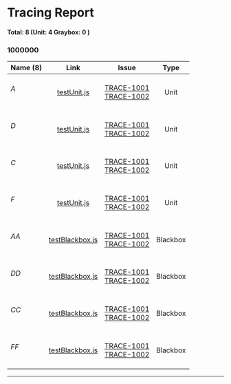 # Tracing Report 
#### Total: 8 (Unit: 4 Graybox: 0 )


### 1000000

| Name (8) | Link | &nbsp;&nbsp;&nbsp;&nbsp;&nbsp;&nbsp;&nbsp;Issue&nbsp;&nbsp;&nbsp;&nbsp;&nbsp;&nbsp;&nbsp; | Type |
| :--- | :---: | :---: | :---: |
| <h6>A</h6> | [testUnit.js](../demos/testUnit.js#L3) | [TRACE-1001](https://jira2.cerner.com/browse/TRACE-1001)<br/>[TRACE-1002](https://jira2.cerner.com/browse/TRACE-1002) | Unit |
| <h6>D</h6> | [testUnit.js](../demos/testUnit.js#L3) | [TRACE-1001](https://jira2.cerner.com/browse/TRACE-1001)<br/>[TRACE-1002](https://jira2.cerner.com/browse/TRACE-1002) | Unit |
| <h6>C</h6> | [testUnit.js](../demos/testUnit.js#L3) | [TRACE-1001](https://jira2.cerner.com/browse/TRACE-1001)<br/>[TRACE-1002](https://jira2.cerner.com/browse/TRACE-1002) | Unit |
| <h6>F</h6> | [testUnit.js](../demos/testUnit.js#L3) | [TRACE-1001](https://jira2.cerner.com/browse/TRACE-1001)<br/>[TRACE-1002](https://jira2.cerner.com/browse/TRACE-1002) | Unit |
| <h6>AA</h6> | [testBlackbox.js](../demos/testBlackbox.js#L3) | [TRACE-1001](https://jira2.cerner.com/browse/TRACE-1001)<br/>[TRACE-1002](https://jira2.cerner.com/browse/TRACE-1002) | Blackbox |
| <h6>DD</h6> | [testBlackbox.js](../demos/testBlackbox.js#L3) | [TRACE-1001](https://jira2.cerner.com/browse/TRACE-1001)<br/>[TRACE-1002](https://jira2.cerner.com/browse/TRACE-1002) | Blackbox |
| <h6>CC</h6> | [testBlackbox.js](../demos/testBlackbox.js#L3) | [TRACE-1001](https://jira2.cerner.com/browse/TRACE-1001)<br/>[TRACE-1002](https://jira2.cerner.com/browse/TRACE-1002) | Blackbox |
| <h6>FF</h6> | [testBlackbox.js](../demos/testBlackbox.js#L3) | [TRACE-1001](https://jira2.cerner.com/browse/TRACE-1001)<br/>[TRACE-1002](https://jira2.cerner.com/browse/TRACE-1002) | Blackbox |

<hr/>